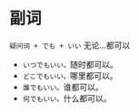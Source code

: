 # 副词

`疑问词 + でも + いい` 无论...都可以

- `いつでもいい。`随时都可以。
- `どこでもいい。`哪里都可以。
- `誰でもいい。`谁都可以。
- `何でもいい。`什么都可以。
